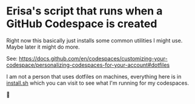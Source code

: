 # Erisa's script that runs when a GitHub Codespace is created

Right now this basically just installs some common utilities I might use. Maybe later it might do more.

See: https://docs.github.com/en/codespaces/customizing-your-codespace/personalizing-codespaces-for-your-account#dotfiles

I am not a person that uses dotfiles on machines, everything here is in [install.sh](install.sh) which you can visit to see what I'm running for my codespaces.

🤗
